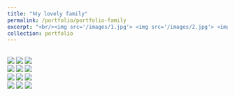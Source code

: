 ```yaml
---
title: "Ｍy lovely family"
permalink: /portfolio/portfolio-family
excerpt: "<br/><img src='/images/1.jpg'> <img src='/images/2.jpg'> <img src='/images/3.jpg'> <br/><img src='/images/4.jpg'> <img src='/images/5.jpg'> <img src='/images/6.jpg'> <br/><img src='/images/7.jpg'> <img src='/images/8.jpg'> <img src='/images/9.jpg'> <br/><img src='/images/10.jpg'> <img src='/images/11.jpg'> <img src='/images/12.jpg'>"
collection: portfolio
---
```


<br/><img src='/images/1.jpg'> <img src='/images/2.jpg'> <img src='/images/3.jpg'> <br/><img src='/images/4.jpg'> <img src='/images/5.jpg'> <img src='/images/6.jpg'> <br/><img src='/images/7.jpg'> <img src='/images/8.jpg'> <img src='/images/9.jpg'> <br/><img src='/images/10.jpg'> <img src='/images/11.jpg'> <img src='/images/12.jpg'>

<!---
This is an item in your portfolio. It can be have images or nice text. If you name the file .md, it will be parsed as markdown. If you name the file .html, it will be parsed as HTML. 
--> 
